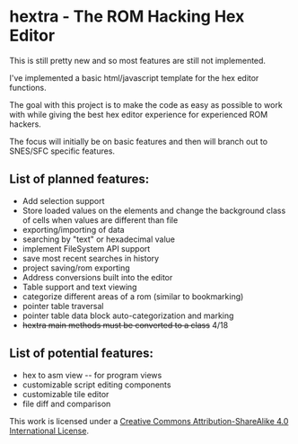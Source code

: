 # hextra - The ROM Hacking Hex Editor

This is still pretty new and so most features are still not implemented.

I've implemented a basic html/javascript template for the hex editor functions.

The goal with this project is to make the code as easy as possible to work with while giving the best hex editor experience for experienced ROM hackers.

The focus will initially be on basic features and then will branch out to SNES/SFC specific features.


## List of planned features:
* Add selection support
* Store loaded values on the elements and change the background class of cells when values are different than file
* exporting/importing of data
* searching by "text" or hexadecimal value
* implement FileSystem API support
* save most recent searches in history
* project saving/rom exporting
* Address conversions built into the editor
* Table support and text viewing
* categorize different areas of a rom (similar to bookmarking)
* pointer table traversal
* pointer table data block auto-categorization and marking
* ~~hextra main methods must be converted to a class~~ 4/18

## List of potential features:
* hex to asm view -- for program views
* customizable script editing components
* customizable tile editor
* file diff and comparison


This work is licensed under a
[Creative Commons Attribution-ShareAlike 4.0 International License][cc-by-sa].

[cc-by-sa]: http://creativecommons.org/licenses/by-sa/4.0/